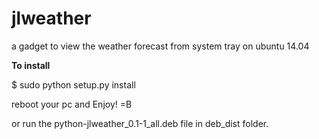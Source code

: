jlweather
=========

a gadget to view the weather forecast from system tray on ubuntu 14.04


<b>To install</b>

$ sudo python setup.py install

reboot your pc and Enjoy! =B

or run the python-jlweather_0.1-1_all.deb file in deb_dist folder.
